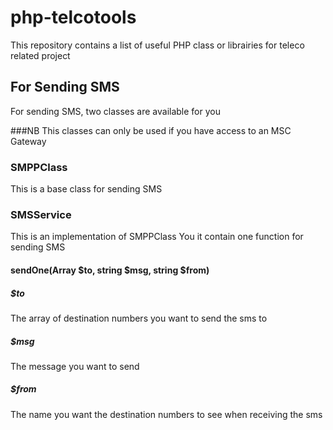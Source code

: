 # php-telcotools
This repository contains a list of useful PHP class or librairies for teleco related project


## For Sending SMS
For sending SMS, two classes are available for you

###NB
This classes can only be used if you have access to an MSC Gateway

### SMPPClass
This is a base class for sending SMS

### SMSService

This is an implementation of SMPPClass
You it contain one function for sending SMS

#### sendOne(Array $to, string $msg, string $from)

##### $to 
The array of destination numbers you want to send the sms to

##### $msg 
The message you want to send

##### $from 
The name you want the destination numbers to see when receiving the sms
